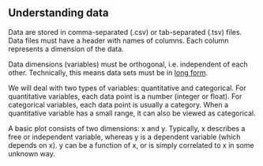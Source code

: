 ## Understanding data

Data are stored in comma-separated (.csv) or tab-separated (.tsv) files.  Data files must have a header with names of columns. Each column represents a dimension of the data.

Data dimensions (variables) must be orthogonal, i.e. independent of each other.  Technically, this means data sets must be in [long form](http://statistics.ats.ucla.edu/stat/stata/modules/reshapel.htm).

We will deal with two types of variables: quantitative and categorical.  For quantitative variables, each data point is a number (integer or float).  For categorical variables, each data point is usually a category.  When a quantitative variable has a small range, it can also be viewed as categorical.

A basic plot consists of two dimensions: x and y.  Typically, x describes a free or independent variable, whereas y is a dependent variable (which depends on x).  y can be a function of x, or is simply correlated to x in some unknown way.
